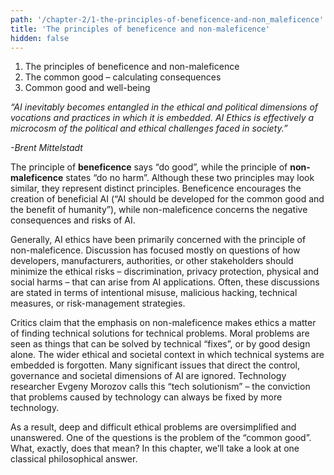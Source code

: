 ```yaml
---
path: '/chapter-2/1-the-principles-of-beneficence-and-non_maleficence'
title: 'The principles of beneficence and non-maleficence'
hidden: false
---
```


<chapter-box>

1. The principles of beneficence and non-maleficence
2. The common good – calculating consequences
3. Common good and well-being

</chapter-box>

 *“AI inevitably becomes entangled in the ethical and political dimensions of vocations and practices in which
it is embedded. AI Ethics is effectively a microcosm of the political and ethical challenges faced in society.”*

 *-Brent Mittelstadt*

The principle of **beneficence** says “do good”, while the principle of **non-maleficence** states “do no harm”. Although these two principles may look similar, they represent distinct principles. Beneficence encourages the creation of beneficial AI (“AI should be developed for the common good and the benefit of humanity”), while non-maleficence concerns the negative consequences and risks of AI.

Generally, AI ethics have been primarily concerned with the principle of non-maleficence. Discussion has focused mostly on questions of how developers, manufacturers, authorities, or other stakeholders should minimize the ethical risks – discrimination, privacy protection, physical and social harms –  that can arise from AI applications. Often, these discussions are stated in terms of  intentional misuse, malicious hacking, technical measures, or risk-management strategies.


<text-box name="">

Critics claim that the emphasis on non-maleficence makes ethics a matter of finding technical solutions for technical problems. Moral problems are seen as things that can be solved by technical “fixes”, or by good design alone. The wider ethical and societal context in which technical systems are embedded is forgotten.  Many significant issues that direct the control, governance and societal dimensions of AI are ignored. Technology researcher Evgeny Morozov calls this “tech solutionism” – the conviction that problems caused by technology can always be fixed by more technology.

</text-box>

As a result, deep and difficult ethical problems are oversimplified and unanswered. One of the questions is the problem of the “common good”. What, exactly, does that mean? In this chapter, we’ll take a look at one classical philosophical answer.
